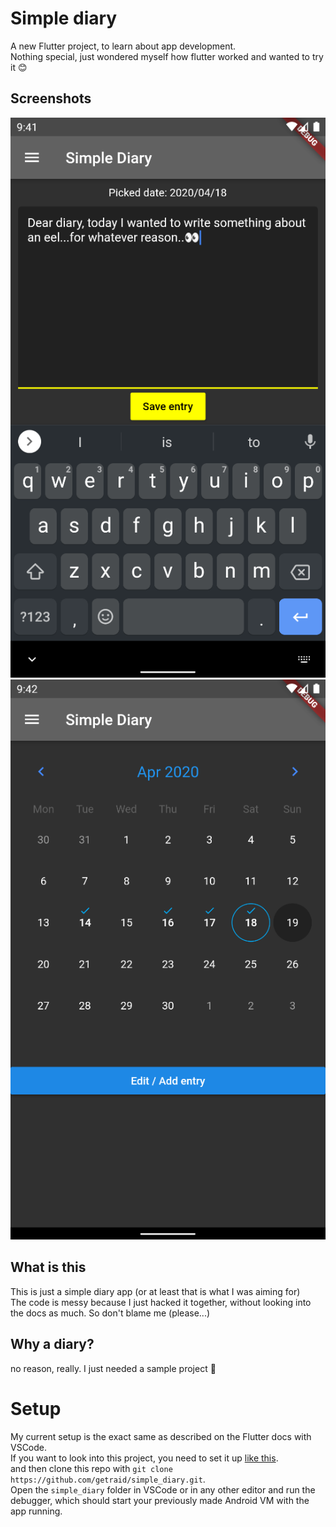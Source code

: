 # Simple diary  

A new Flutter project, to learn about app development.  
Nothing special, just wondered myself how flutter worked and wanted to try it 😊  

## Screenshots
![img](docs/img.png)
![img](docs/img2.png)

## What is this  

This is just a simple diary app (or at least that is what I was aiming for)    
The code is messy because I just hacked it together, without looking into the docs as much. So don't blame me (please...)  

## Why a diary?  
no reason, really. I just needed a sample project 👀

# Setup

My current setup is the exact same as described on the Flutter docs with VSCode.  
If you want to look into this project, you need to set it up [like this](https://flutter.dev/docs/get-started/install).   
and then clone this repo with `git clone https://github.com/getraid/simple_diary.git`.  
Open the `simple_diary` folder in VSCode or in any other editor and run the debugger, which should start your previously made Android VM with the app running.